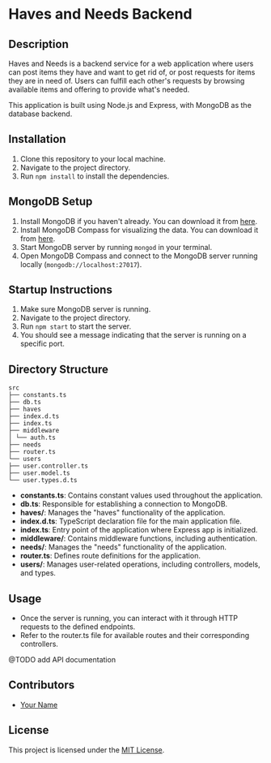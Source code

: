 # Haves and Needs Backend

## Description
Haves and Needs is a backend service for a web application where users can post items they have and want to get rid of, or post requests for items they are in need of. Users can fulfill each other's requests by browsing available items and offering to provide what's needed.

This application is built using Node.js and Express, with MongoDB as the database backend.

## Installation
1. Clone this repository to your local machine.
2. Navigate to the project directory.
3. Run `npm install` to install the dependencies.

## MongoDB Setup
1. Install MongoDB if you haven't already. You can download it from [here](https://www.mongodb.com/try/download/community).
2. Install MongoDB Compass for visualizing the data. You can download it from [here](https://www.mongodb.com/try/download/compass).
3. Start MongoDB server by running `mongod` in your terminal.
4. Open MongoDB Compass and connect to the MongoDB server running locally (`mongodb://localhost:27017`).

## Startup Instructions
1. Make sure MongoDB server is running.
2. Navigate to the project directory.
3. Run `npm start` to start the server.
4. You should see a message indicating that the server is running on a specific port.

## Directory Structure
```
src
├── constants.ts
├── db.ts
├── haves
├── index.d.ts
├── index.ts
├── middleware
│ └── auth.ts
├── needs
├── router.ts
└── users
├── user.controller.ts
├── user.model.ts
└── user.types.d.ts
```
- **constants.ts**: Contains constant values used throughout the application.
- **db.ts**: Responsible for establishing a connection to MongoDB.
- **haves/**: Manages the "haves" functionality of the application.
- **index.d.ts**: TypeScript declaration file for the main application file.
- **index.ts**: Entry point of the application where Express app is initialized.
- **middleware/**: Contains middleware functions, including authentication.
- **needs/**: Manages the "needs" functionality of the application.
- **router.ts**: Defines route definitions for the application.
- **users/**: Manages user-related operations, including controllers, models, and types.

## Usage
- Once the server is running, you can interact with it through HTTP requests to the defined endpoints.
- Refer to the router.ts file for available routes and their corresponding controllers.

@TODO add API documentation

## Contributors
- [Your Name](https://github.com/your-username)

## License
This project is licensed under the [MIT License](LICENSE).